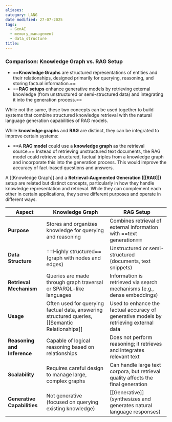 ```yaml
---
aliases: 
category: LANG
date modified: 27-07-2025
tags:
  - GenAI
  - memory_management
  - data_structure
title:
---
```

### Comparison: Knowledge Graph vs. RAG Setup

- ==**Knowledge Graphs** are structured representations of entities and their relationships, designed primarily for querying, reasoning, and storing factual information.==
- ==**RAG setups** enhance generative models by retrieving external knowledge (from unstructured or semi-structured data) and integrating it into the generation process.==

While not the same, these two concepts can be used together to build systems that combine structured knowledge retrieval with the natural language generation capabilities of RAG models.

While **knowledge graphs** and **RAG** are distinct, they can be integrated to improve certain systems:
- ==A **RAG model** could use a **knowledge graph** as the retrieval source.== Instead of retrieving unstructured text documents, the RAG model could retrieve structured, factual triples from a knowledge graph and incorporate this into the generation process. This would improve the accuracy of fact-based questions and answers.

A [[Knowledge Graph]] and a **Retrieval-Augmented Generation ([[RAG]])** setup are related but distinct concepts, particularly in how they handle knowledge representation and retrieval. While they can complement each other in certain applications, they serve different purposes and operate in different ways.

| Aspect                      | Knowledge Graph                                                                         | RAG Setup                                                                             |
| --------------------------- | --------------------------------------------------------------------------------------- | ------------------------------------------------------------------------------------- |
| **Purpose**                 | Stores and organizes knowledge for querying and reasoning                               | Combines retrieval of external information with ==text generation==                   |
| **Data Structure**          | ==Highly structured== (graph with nodes and edges)                                      | Unstructured or semi-structured (documents, text snippets)                            |
| **Retrieval Mechanism**     | Queries are made through graph traversal or SPARQL-like languages                       | Information is retrieved via search mechanisms (e.g., dense embeddings)               |
| **Usage**                   | Often used for querying factual data, answering structured queries, [[Semantic Relationships]] | Used to enhance the factual accuracy of generative models by retrieving external data |
| **Reasoning and Inference** | Capable of logical reasoning based on relationships                                     | Does not perform reasoning; it retrieves and integrates relevant text                 |
| **Scalability**             | Requires careful design to manage large, complex graphs                                 | Can handle large text corpora, but retrieval quality affects the final generation     |
| **Generative Capabilities** | Not generative (focused on querying existing knowledge)                                 | [[Generative]] (synthesizes and generates natural language responses)                 |




